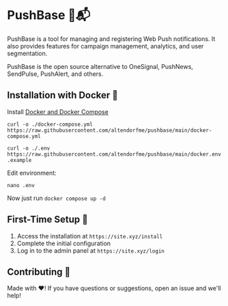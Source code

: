 # PushBase 🚀📬

PushBase is a tool for managing and registering Web Push notifications. It also provides features for campaign management, analytics, and user segmentation.

PushBase is the open source alternative to OneSignal, PushNews, SendPulse, PushAlert, and others.

## Installation with Docker 🐳

Install [Docker and Docker Compose](https://docs.docker.com/engine/install/)

`curl -o ./docker-compose.yml https://raw.githubusercontent.com/altendorfme/pushbase/main/docker-compose.yml`

`curl -o ./.env https://raw.githubusercontent.com/altendorfme/pushbase/main/docker.env.example`

Edit environment:

`nano .env`

Now just run `docker compose up -d`

## First-Time Setup 🔧
1. Access the installation at `https://site.xyz/install`
2. Complete the initial configuration
3. Log in to the admin panel at `https://site.xyz/login`

## Contributing 🤝
Made with ❤️! If you have questions or suggestions, open an issue and we'll help!
